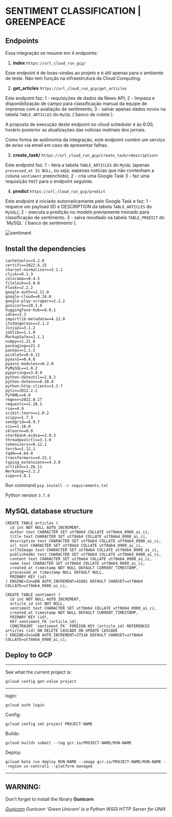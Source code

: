 # SENTIMENT CLASSIFICATION | GREENPEACE

## Endpoints

Essa integração se resume em 4 endpoints:

1. **index** `https://url_cloud_run_gcp/`

Esse endpoint é de boas-vindas ao projeto e é útil apenas para o ambiente de teste. Não tem função na infraestrutura da Cloud Computing.

2. **get_articles** `https://url_cloud_run_gcp/get_articles`

Este endpoint faz: 
1 - requisições de dados da News API; 
2 - limpeza e disponibilização de campo para classificação manual da equipe de imprensa com a avaliação de sentimento; 
3 - salvar apenas dados novos na tabela `TABLE_ARTICLES` do `MySQL` (´banco de coleta´).

A proposta de execução deste endpoint no cloud scheduler é às 6:00, horário posterior as atualizações das notícias matinais dos jornais.

Como forma de autônomia da integração, este endpoint contém um serviço de aviso via email em caso de apresentar falhas.

3. **create_task/<description>** `https://url_cloud_run_gcp/create_task/<description>`

Este endpoint faz:
1 - itera a tabela `TABLE_ARTICLES` do `MySQL` (apenas `processed_at IS NULL`, ou seja, aapenas notícias que não contenham a coluna `sentiment` preenchido);
2 - cria uma Google Task
3 - faz uma requisição `POST` para o endpoint seguinte.

4. **predict** `https://url_cloud_run_gcp/predict`

Este endpoint é iniciado automaticamente pelo Google Task e faz:
1 - requece um payload (ID e DESCRIPTION da tabela `TABLE_ARTICLES` do `MySQL`);
2 - executa a predição no modelo previamente treinado para classificação de sentimento.
3 - salva resutlado na tabela `TABLE_PREDICT` do ´MySQL´ (´banco de sentimento´).

![sentiment](https://user-images.githubusercontent.com/32683908/186913323-1402b92b-f59a-4e18-969f-dae0a32e54ec.png)

## Install the dependencies

```
cachetools==5.2.0
certifi==2022.6.15
charset-normalizer==2.1.1
click==8.1.3
colorama==0.4.5
filelock==3.8.0
Flask==2.2.2
google-auth==2.11.0
google-cloud==0.34.0
google-play-scraper==1.2.2
gunicorn==20.1.0
huggingface-hub==0.8.1
idna==3.3
importlib-metadata==4.12.0
itsdangerous==2.1.2
Jinja2==3.1.2
joblib==1.1.0
MarkupSafe==2.1.1
numpy==1.21.6
packaging==21.3
pandas==1.1.5
pickle5==0.0.12
pyasn1==0.4.8
pyasn1-modules==0.2.8
PyMySQL==1.0.2
pyparsing==3.0.9
python-dateutil==2.8.2
python-dotenv==0.20.0
python-http-client==3.3.7
pytz==2022.2.1
PyYAML==6.0
regex==2022.8.17
requests==2.28.1
rsa==4.9
scikit-learn==1.0.2
scipy==1.7.3
sendgrid==6.9.7
six==1.16.0
sklearn==0.0
starkbank-ecdsa==2.0.3
threadpoolctl==3.1.0
tokenizers==0.12.1
torch==1.12.1
tqdm==4.64.0
transformers==4.21.1
typing_extensions==4.3.0
urllib3==1.26.11
Werkzeug==2.2.2
zipp==3.8.1
```

Run command `pip install -r requirements.txt`

Python version `3.7.0`

## MySQL database structure

```
CREATE TABLE articles (
  id int NOT NULL AUTO_INCREMENT,
  author text CHARACTER SET utf8mb4 COLLATE utf8mb4_0900_ai_ci,
  title text CHARACTER SET utf8mb4 COLLATE utf8mb4_0900_ai_ci,
  description text CHARACTER SET utf8mb4 COLLATE utf8mb4_0900_ai_ci,
  url text CHARACTER SET utf8mb4 COLLATE utf8mb4_0900_ai_ci,
  urlToImage text CHARACTER SET utf8mb4 COLLATE utf8mb4_0900_ai_ci,
  publishedAt text CHARACTER SET utf8mb4 COLLATE utf8mb4_0900_ai_ci,
  content text CHARACTER SET utf8mb4 COLLATE utf8mb4_0900_ai_ci,
  name text CHARACTER SET utf8mb4 COLLATE utf8mb4_0900_ai_ci,
  created_at timestamp NOT NULL DEFAULT CURRENT_TIMESTAMP,  
  processed_at timestamp NULL DEFAULT NULL,
  PRIMARY KEY (id)
) ENGINE=InnoDB AUTO_INCREMENT=41081 DEFAULT CHARSET=utf8mb4 COLLATE=utf8mb4_0900_ai_ci;
```

```
CREATE TABLE sentiment (
  id int NOT NULL AUTO_INCREMENT,
  article_id int NOT NULL,
  sentiment text CHARACTER SET utf8mb4 COLLATE utf8mb4_0900_ai_ci,
  created_at timestamp NOT NULL DEFAULT CURRENT_TIMESTAMP,
  PRIMARY KEY (id),
  KEY sentiment_FK (article_id),
  CONSTRAINT `sentiment_FK` FOREIGN KEY (article_id) REFERENCES articles (id) ON DELETE CASCADE ON UPDATE CASCADE
) ENGINE=InnoDB AUTO_INCREMENT=37516 DEFAULT CHARSET=utf8mb4 COLLATE=utf8mb4_0900_ai_ci;
```

## Deploy to GCP

___________

See what the current project is:

`gcloud config get-value project` 

___________

login:

`gcloud auth login`

Config:

`gcloud config set project PROJECT-NAME`

Builds:

`gcloud builds submit --tag gcr.io/PROJECT-NAME/RUN-NAME`

Deploy:

`gcloud beta run deploy RUN-NAME --image gcr.io/PROJECT-NAME/RUN-NAME --region us-central1 --platform managed`



___________



## WARNING:

Don't forget to install the library **Gunicorn**

*[Gunicorn](https://pypi.org/project/gunicorn/) Gunicorn ‘Green Unicorn’ is a Python WSGI HTTP Server for UNIX*
